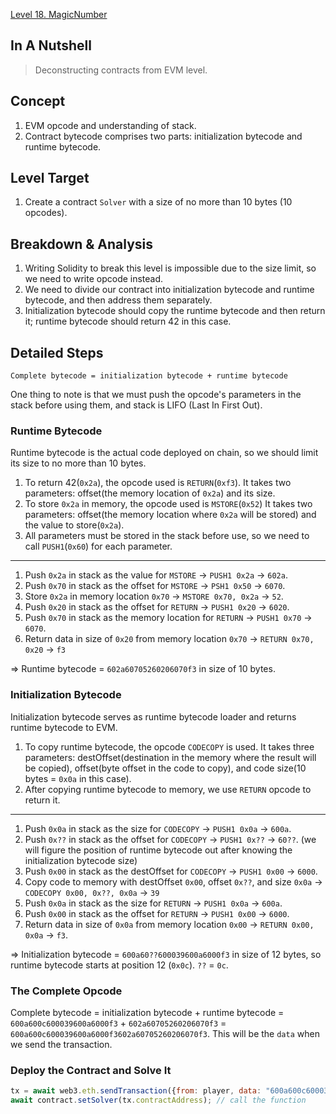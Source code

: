 [Level 18. MagicNumber](https://ethernaut.openzeppelin.com/level/0x2132C7bc11De7A90B87375f282d36100a29f97a9)

## In A Nutshell

> Deconstructing contracts from EVM level.

## Concept

1. EVM opcode and understanding of stack.
2. Contract bytecode comprises two parts: initialization bytecode and runtime bytecode.

## Level Target

1. Create a contract `Solver` with a size of no more than 10 bytes (10 opcodes).

## Breakdown & Analysis

1. Writing Solidity to break this level is impossible due to the size limit, so we need to write opcode instead.
2. We need to divide our contract into initialization bytecode and runtime bytecode, and then address them separately.
3. Initialization bytecode should copy the runtime bytecode and then return it; runtime bytecode should return 42 in this case.

## Detailed Steps

`Complete bytecode = initialization bytecode + runtime bytecode`

One thing to note is that we must push the opcode's parameters in the stack before using them, and stack is LIFO (Last In First Out).

### Runtime Bytecode

Runtime bytecode is the actual code deployed on chain, so we should limit its size to no more than 10 bytes.

1. To return 42(`0x2a`), the opcode used is `RETURN`(`0xf3`). It takes two parameters: offset(the memory location of `0x2a`) and its size.
2. To store `0x2a` in memory, the opcode used is `MSTORE`(`0x52`) It takes two parameters: offset(the memory location where `0x2a` will be stored) and the value to store(`0x2a`).
3. All parameters must be stored in the stack before use, so we need to call `PUSH1`(`0x60`) for each parameter.

---

1. Push `0x2a` in stack as the value for `MSTORE` → `PUSH1 0x2a` → `602a`.
2. Push `0x70` in stack as the offset for `MSTORE` → `PSH1 0x50` → `6070`.
3. Store `0x2a` in memory location `0x70` → `MSTORE 0x70, 0x2a` → `52`.
4. Push `0x20` in stack as the offset for `RETURN` → `PUSH1 0x20` → `6020`.
5. Push `0x70` in stack as the memory location for `RETURN` → `PUSH1 0x70` → `6070`.
6. Return data in size of `0x20` from memory location `0x70` → `RETURN 0x70, 0x20` → `f3`

⇒ Runtime bytecode = `602a60705260206070f3` in size of 10 bytes.

### Initialization Bytecode

Initialization bytecode serves as runtime bytecode loader and returns runtime bytecode to EVM.

1. To copy runtime bytecode, the opcode `CODECOPY` is used. It takes three parameters: destOffset(destination in the memory where the result will be copied), offset(byte offset in the code to copy), and code size(10 bytes = `0x0a` in this case).
2. After copying runtime bytecode to memory, we use `RETURN` opcode to return it.

---

1. Push `0x0a` in stack as the size for `CODECOPY` → `PUSH1 0x0a` → `600a`.
2. Push `0x??` in stack as the offset for `CODECOPY` → `PUSH1 0x??` → `60??`. (we will figure the position of runtime bytecode out after knowing the initialization bytecode size)
3. Push `0x00` in stack as the destOffset for `CODECOPY` → `PUSH1 0x00` → `6000`.
4. Copy code to memory with destOffset `0x00`, offset `0x??`, and size `0x0a` → `CODECOPY 0x00, 0x??, 0x0a` → `39`
5. Push `0x0a` in stack as the size for `RETURN` → `PUSH1 0x0a` → `600a`.
6. Push `0x00` in stack as the offset for `RETURN` → `PUSH1 0x00` → `6000`.
7. Return data in size of `0x0a` from memory location `0x00` → `RETURN 0x00, 0x0a` → `f3`.

⇒ Initialization bytecode = `600a60??600039600a6000f3` in size of 12 bytes, so runtime bytecode starts at position 12 (`0x0c`). `??` = `0c`.

### The Complete Opcode

Complete bytecode = initialization bytecode + runtime bytecode = `600a600c600039600a6000f3` + `602a60705260206070f3` = `600a600c600039600a6000f3602a60705260206070f3`. This will be the `data` when we send the transaction.

### Deploy the Contract and Solve It

``` js
tx = await web3.eth.sendTransaction({from: player, data: "600a600c600039600a6000f3602a60705260206070f3"}); // send the contract creation tx
await contract.setSolver(tx.contractAddress); // call the function
```

## 
